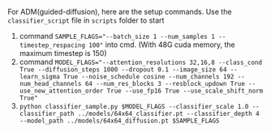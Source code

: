For ADM(guided-diffusion), here are the setup commands. Use the `classifier_script` file in `scripts` folder to start
1. command ```SAMPLE_FLAGS="--batch_size 1 --num_samples 1 --timestep_respacing 100"``` into cmd. (With 48G cuda memory, the maximum timestep is 150)
2. command `MODEL_FLAGS="--attention_resolutions 32,16,8 --class_cond True --diffusion_steps 1000 --dropout 0.1 --image_size 64 --learn_sigma True --noise_schedule cosine --num_channels 192 --num_head_channels 64 --num_res_blocks 3 --resblock_updown True --use_new_attention_order True --use_fp16 True --use_scale_shift_norm True"`
3. `python classifier_sample.py $MODEL_FLAGS --classifier_scale 1.0 --classifier_path ../models/64x64_classifier.pt --classifier_depth 4 --model_path ../models/64x64_diffusion.pt $SAMPLE_FLAGS`

